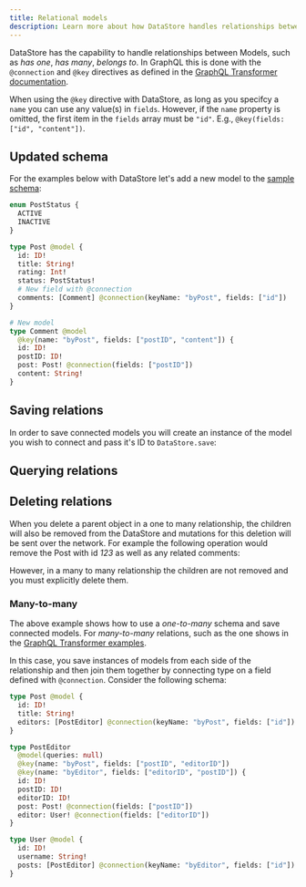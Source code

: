 ```yaml
---
title: Relational models
description: Learn more about how DataStore handles relationships between Models, such as "has one", "has many", "belongs to".
---
```


DataStore has the capability to handle relationships between Models, such as *has one*, *has many*, *belongs to*. In GraphQL this is done with the `@connection` and `@key` directives as defined in the [GraphQL Transformer documentation](~/cli/graphql-transformer/directives.md#connection).

<amplify-callout>

When using the `@key` directive with DataStore, as long as you specifcy a `name` you can use any value(s) in `fields`. However, if the `name` property is omitted, the first item in the `fields` array must be `"id"`. E.g., `@key(fields: ["id", "content"])`.

</amplify-callout>

## Updated schema

For the examples below with DataStore let's add a new model to the [sample schema](~/lib/datastore/getting-started.md#sample-schema):

```graphql
enum PostStatus {
  ACTIVE
  INACTIVE
}

type Post @model {
  id: ID!
  title: String!
  rating: Int!
  status: PostStatus!
  # New field with @connection
  comments: [Comment] @connection(keyName: "byPost", fields: ["id"])
}

# New model
type Comment @model
  @key(name: "byPost", fields: ["postID", "content"]) {
  id: ID!
  postID: ID!
  post: Post! @connection(fields: ["postID"])
  content: String!
}
```

## Saving relations

In order to save connected models you will create an instance of the model you wish to connect and pass it's ID to `DataStore.save`:

<inline-fragment platform="js" src="~/lib/datastore/fragments/js/relational/save-snippet.md"></inline-fragment>
<inline-fragment platform="ios" src="~/lib/datastore/fragments/ios/relational/save-snippet.md"></inline-fragment>
<inline-fragment platform="android" src="~/lib/datastore/fragments/android/relational/save-snippet.md"></inline-fragment>

## Querying relations

<inline-fragment platform="js" src="~/lib/datastore/fragments/js/relational/query-snippet.md"></inline-fragment>
<inline-fragment platform="ios" src="~/lib/datastore/fragments/ios/relational/query-snippet.md"></inline-fragment>
<inline-fragment platform="android" src="~/lib/datastore/fragments/android/relational/query-snippet.md"></inline-fragment>

## Deleting relations

When you delete a parent object in a one to many relationship, the children will also be removed from the DataStore and mutations for this deletion will be sent over the network. For example the following operation would remove the Post with id *123* as well as any related comments:

<inline-fragment platform="js" src="~/lib/datastore/fragments/js/relational/delete-snippet.md"></inline-fragment>
<inline-fragment platform="ios" src="~/lib/datastore/fragments/ios/relational/delete-snippet.md"></inline-fragment>
<inline-fragment platform="android" src="~/lib/datastore/fragments/android/relational/delete-snippet.md"></inline-fragment>

However, in a many to many relationship the children are not removed and you must explicitly delete them.

### Many-to-many

The above example shows how to use a *one-to-many* schema and save connected models. For *many-to-many* relations, such as the one shows in the [GraphQL Transformer examples](~/cli/graphql-transformer/directives.md#connection).

In this case, you save instances of models from each side of the relationship and then join them together by connecting type on a field defined with `@connection`. Consider the following schema:

```graphql
type Post @model {
  id: ID!
  title: String!
  editors: [PostEditor] @connection(keyName: "byPost", fields: ["id"])
}

type PostEditor
  @model(queries: null)
  @key(name: "byPost", fields: ["postID", "editorID"])
  @key(name: "byEditor", fields: ["editorID", "postID"]) {
  id: ID!
  postID: ID!
  editorID: ID!
  post: Post! @connection(fields: ["postID"])
  editor: User! @connection(fields: ["editorID"])
}

type User @model {
  id: ID!
  username: String!
  posts: [PostEditor] @connection(keyName: "byEditor", fields: ["id"])
}
```

<inline-fragment platform="js" src="~/lib/datastore/fragments/js/relational/save-many-snippet.md"></inline-fragment>
<inline-fragment platform="ios" src="~/lib/datastore/fragments/ios/relational/save-many-snippet.md"></inline-fragment>
<inline-fragment platform="android" src="~/lib/datastore/fragments/android/relational/save-many-snippet.md"></inline-fragment>
